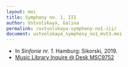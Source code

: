 ```yaml
---
layout: mei
title: Symphony no. 1, III
author: Ustvolskaya, Galina
permalink: /ustvolskaya-symphony-no1-iii/
document: ustvolskaya_symphony_no1_mvt3.mei
---
```


- In *Sinfonie nr. 1.* Hamburg: Sikorski, 2019.
- <a href="https://tufts.primo.exlibrisgroup.com/permalink/01TUN_INST/1kc9gia/alma991018728033303851" target="_blank">Music Library Inquire @ Desk MSC9752</a>
